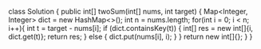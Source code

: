 class Solution {
    public int[] twoSum(int[] nums, int target) {
        Map<Integer, Integer> dict = new HashMap<>();
        int n = nums.length;
        for(int i = 0; i < n; i++){
            int t = target - nums[i];
            if (dict.containsKey(t)) {
                int[] res = new int[]{i, dict.get(t)};
                return res;
            }
            else {
                 dict.put(nums[i], i);
            }
        }
        return new int[]{};
    }
}
